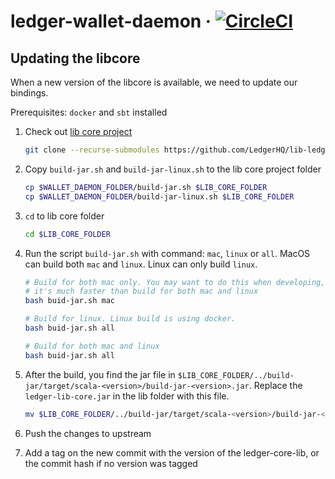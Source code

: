 # ledger-wallet-daemon &middot; [![CircleCI](https://circleci.com/gh/LedgerHQ/ledger-wallet-daemon.svg?style=shield)](https://circleci.com/gh/LedgerHQ/ledger-wallet-daemon)


## Updating the libcore

When a new version of the libcore is available, we need to update our bindings.

Prerequisites: `docker` and `sbt` installed

1. Check out [lib core project](https://github.com/LedgerHQ/lib-ledger-core)
   ```bash
   git clone --recurse-submodules https://github.com/LedgerHQ/lib-ledger-core
   ```

2. Copy `build-jar.sh` and `build-jar-linux.sh` to the lib core project folder
   ```bash
   cp $WALLET_DAEMON_FOLDER/build-jar.sh $LIB_CORE_FOLDER
   cp $WALLET_DAEMON_FOLDER/build-jar-linux.sh $LIB_CORE_FOLDER
   ```

3. `cd` to lib core folder
   ```bash
   cd $LIB_CORE_FOLDER
   ```

4. Run the script `build-jar.sh` with command: `mac`, `linux` or `all`.
   MacOS can build both `mac` and `linux`. Linux can only build `linux`.
   ```bash
   # Build for both mac only. You may want to do this when developing, 
   # it's much faster than build for both mac and linux
   bash buid-jar.sh mac

   # Build for linux. Linux build is using docker.
   bash buid-jar.sh all

   # Build for both mac and linux
   bash buid-jar.sh all

   ```

5. After the build, you find the jar file in `$LIB_CORE_FOLDER/../build-jar/target/scala-<version>/build-jar-<version>.jar`.
   Replace the `ledger-lib-core.jar` in the lib folder with this file.
   ```bash
   mv $LIB_CORE_FOLDER/../build-jar/target/scala-<version>/build-jar-<version>.jar $WALLET_DAEMON_FOLDER/lib/ledger-lib-core.jar
   ```

5. Push the changes to upstream

6. Add a tag on the new commit with the version of the ledger-core-lib, or the commit
hash if no version was tagged
